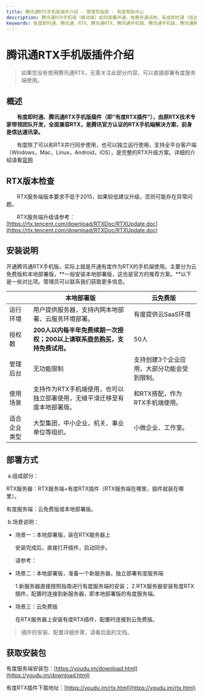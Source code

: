 ```yaml
---
title: 腾讯通RTX手机版插件介绍 - 管理员指南 - 有度帮助中心
description: 腾讯通RTX手机端（移动端）如何部署开通，免费开通试用，有度即时通（信达通讯录）实现RTX手机端，腾讯通RTX也可以全面升级至有度即时通。
keywords: 有度即时通，腾讯通，RTX，腾讯通RTX，腾讯通手机端，腾讯通手机版，腾讯通移动端，RTX手机端，RTX移动端，RTX手机端，信达通讯录，有度手机端，有度移动端
---
```


# 腾讯通RTX手机版插件介绍

> 如果您没有使用腾讯通RTX，无需关注此部分内容，可以直接部署有度服务端使用。

## 概述

　　**有度即时通、腾讯通RTX手机版插件（即“有度RTX插件”），由原RTX技术专家带领团队开发，全面兼容RTX，是腾讯官方认证的RTX手机端解决方案，前身是信达通讯录。**

　　有度除了可以和RTX并行同步使用，也可以独立运行使用，支持全平台客户端（Windows，Mac，Linux，Android，iOS），是完整的RTX升级方案。详细的介绍请看[官网](https://youdu.im)

## RTX版本检查

　　RTX服务端版本要求不低于2015，如果较低建议升级，否则可能存在异常问题。

　　RTX服务端升级请参考：[https://rtx.tencent.com/download/RTXDoc/RTXUpdate.doc](https://rtx.tencent.com/download/RTXDoc/RTXUpdate.doc)

## 安装说明

​		开通腾讯通RTX手机版，实际上就是开通有度作为RTX的手机端使用。主要分为云免费版和本地部署版，**一般安装本地部署版，这也是官方的推荐方案。**以下是一些对比项。管理员可以联系我们获取更多信息。

|              | 本地部署版                                                   | 云免费版                                    |
| ------------ | ------------------------------------------------------------ | ------------------------------------------- |
| 运行环境     | 用户提供服务器，支持内网本地部署、云服务环境部署。           | 有度提供云SaaS环境                          |
| 授权数       | **200人以内每半年免费续期一次授权；200以上请联系[商务购买](https://youdu.im/contact.html)，支持免费试用。** | 50人                                        |
| 管理后台     | 无功能限制                                                   | 支持创建3个企业应用，大部分功能会受到限制。 |
| 使用场景     | 支持作为RTX手机端使用，也可以独立部署使用，无缝平滑迁移至有度本地部署版。 | 和RTX搭配，作为RTX手机端使用。              |
| 适合企业类型 | 大型集团，中小企业，机关、事业单位等组织。                   | 小微企业、工作室。                          |

## 部署方式

​	a.组成部分：

RTX服务器：RTX服务端+有度RTX插件（RTX服务端在哪里，插件就装在哪里）。

有度服务端：云免费版或本地部署版。

​	b.场景说明：

- 场景一：本地部署版，装在RTX服务器上

  安装完成后，直接打开插件，启动同步。

  请参考：

- 场景二：本地部署版，准备一个新服务器，独立部署有度服务端

  1.新服务器直接按照指南进行有度服务端的安装；
  2.RTX服务器安装有度RTX插件，配置时连接到新服务器，即本地部署版的有度服务端。

- 场景三：云免费版

  在RTX服务器上安装有度RTX插件，配置时连接到云免费版。


> 插件的安装、配置详细步骤，请看后面的文档。

## 获取安装包

有度服务端安装包：[https://youdu.im/download.html](https://youdu.im/download.html)

有度RTX插件下载地址：[https://youdu.im/rtx.html](https://youdu.im/rtx.html)

